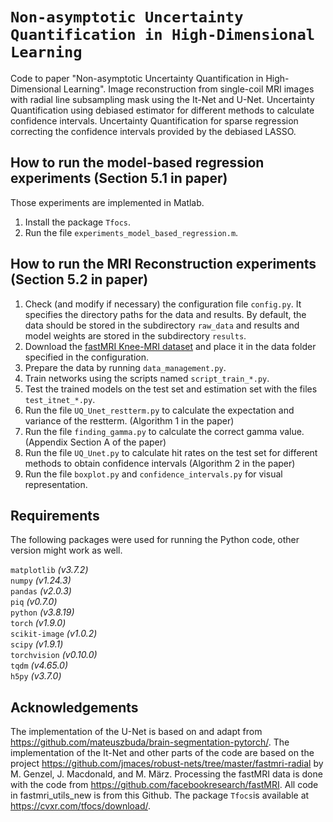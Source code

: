 # `Non-asymptotic Uncertainty Quantification in High-Dimensional Learning`

Code to paper "Non-asymptotic Uncertainty Quantification in High-Dimensional Learning".
Image reconstruction from single-coil MRI images with radial line subsampling mask using the It-Net and U-Net.
Uncertainty Quantification using debiased estimator for different methods to calculate confidence intervals.
Uncertainty Quantification for sparse regression correcting the confidence intervals provided by the debiased LASSO.



## How to run the model-based regression experiments (Section 5.1 in paper)
Those experiments are implemented in Matlab.
1. Install the package `Tfocs`.
2. Run the file `experiments_model_based_regression.m`.


## How to run the MRI Reconstruction experiments (Section 5.2 in paper)

1. Check (and modify if necessary) the configuration file `config.py`. It specifies the directory paths for the data and results. By default, the data should be stored in the subdirectory `raw_data` and results and model weights are stored in the subdirectory `results`.
2. Download the [fastMRI Knee-MRI dataset](https://fastmri.org/dataset/) and place it in the data folder specified in the configuration. 
3. Prepare the data by running `data_management.py`.
4. Train networks using the scripts named `script_train_*.py`. 
5. Test the trained models on the test set and estimation set with the files `test_itnet_*.py`. 
6. Run the file `UQ_Unet_restterm.py` to calculate the expectation and variance of the restterm. (Algorithm 1 in the paper)
7. Run the file `finding_gamma.py` to calculate the correct gamma value. (Appendix Section A of the paper)
8. Run the file `UQ_Unet.py` to calculate hit rates on the test set for different methods to obtain confidence intervals (Algorithm 2 in the paper)
9. Run the file `boxplot.py` and `confidence_intervals.py` for visual representation.


## Requirements
The following packages were used for running the Python code, other version might work as well.

`matplotlib` *(v3.7.2)*  
`numpy` *(v1.24.3)*  
`pandas` *(v2.0.3)*  
`piq` *(v0.7.0)*  
`python` *(v3.8.19)*  
`torch` *(v1.9.0)*  
`scikit-image` *(v1.0.2)*  
`scipy` *(v1.9.1)*  
`torchvision` *(v0.10.0)*  
`tqdm` *(v4.65.0)*   
`h5py` *(v3.7.0)* 

## Acknowledgements 
The implementation of the U-Net is based on and adapt from https://github.com/mateuszbuda/brain-segmentation-pytorch/.
The implementation of the It-Net and other parts of the code are based on the project https://github.com/jmaces/robust-nets/tree/master/fastmri-radial by M. Genzel, J. Macdonald, and M. März.
Processing the fastMRI data is done with the code from https://github.com/facebookresearch/fastMRI. All code in fastmri_utils_new is from this Github.
The package `Tfocs`is available at https://cvxr.com/tfocs/download/. 

